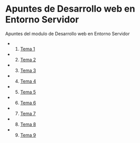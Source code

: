 # Apuntes de Desarrollo web en Entorno Servidor

Apuntes del modulo de Desarrollo web en Entorno Servidor

- 1. [Tema 1](./Tema1/README.md)
- 2. [Tema 2](./Tema2/README.md)
- 3. [Tema 3](./Tema3/README.md)
- 4. [Tema 4](./Tema4/README.md)
- 5. [Tema 5](./Tema5/README.md)
- 6. [Tema 6](./Tema6/README.md)
- 7. [Tema 7](./Tema7/README.md)
- 8. [Tema 8](./Tema8/README.md)
- 9. [Tema 9](./Tema9/README.md)






